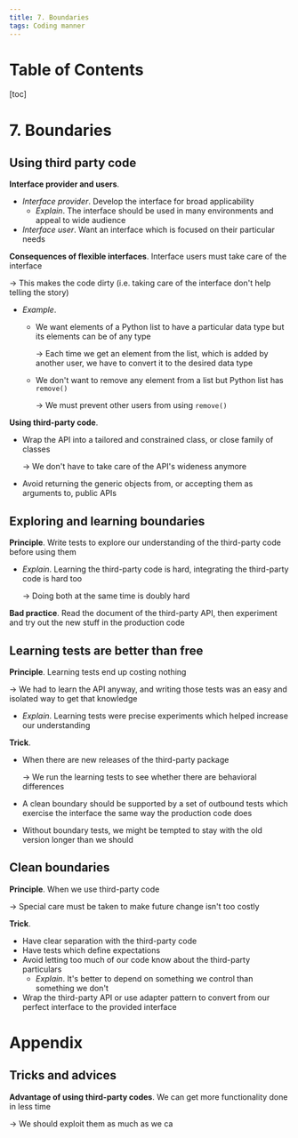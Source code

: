 ```yaml
---
title: 7. Boundaries
tags: Coding manner
---
```


# Table of Contents
[toc]

# 7. Boundaries
## Using third party code
**Interface provider and users**.
* *Interface provider*. Develop the interface for broad applicability
    * *Explain*. The interface should be used in many environments and appeal to wide audience
* *Interface user*. Want an interface which is focused on their particular needs

**Consequences of flexible interfaces**. Interface users must take care of the interface

$\to$ This makes the code dirty (i.e. taking care of the interface don't help telling the story)
* *Example*.
    * We want elements of a Python list to have a particular data type but its elements can be of any type
    
        $\to$ Each time we get an element from the list, which is added by another user, we have to convert it to the desired data type
    * We don't want to remove any element from a list but Python list has `remove()`
    
        $\to$ We must prevent other users from using `remove()`

**Using third-party code**.
* Wrap the API into a tailored and constrained class, or close family of classes

    $\to$ We don't have to take care of the API's wideness anymore
* Avoid returning the generic objects from, or accepting them as arguments to, public APIs

## Exploring and learning boundaries
**Principle**. Write tests to explore our understanding of the third-party code before using them
* *Explain*. Learning the third-party code is hard, integrating the third-party code is hard too

    $\to$ Doing both at the same time is doubly hard

**Bad practice**. Read the document of the third-party API, then experiment and try out the new stuff in the production code

## Learning tests are better than free
**Principle**. Learning tests end up costing nothing

$\to$ We had to learn the API anyway, and writing those tests was an easy and isolated way to get that knowledge
* *Explain*. Learning tests were precise experiments which helped increase our understanding

**Trick**.
* When there are new releases of the third-party package

    $\to$ We run the learning tests to see whether there are behavioral differences
* A clean boundary should be supported by a set of outbound tests which exercise the interface the same way the production code does
* Without boundary tests, we might be tempted to stay with the old version longer than we should

## Clean boundaries
**Principle**. When we use third-party code

$\to$ Special care must be taken to make future change isn't too costly

**Trick**.
* Have clear separation with the third-party code
* Have tests which define expectations
* Avoid letting too much of our code know about the third-party particulars
    * *Explain*. It's better to depend on something we control than something we don't
* Wrap the third-party API or use adapter pattern to convert from our perfect interface to the provided interface

# Appendix
## Tricks and advices
**Advantage of using third-party codes**. We can get more functionality done in less time

$\to$ We should exploit them as much as we ca